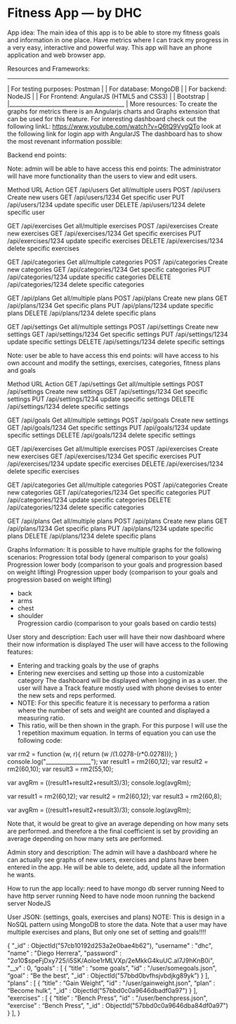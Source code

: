 # Fitness App — by DHC

App idea:
The main idea of this app is to be able to store my fitness goals and information in one place.
Have metrics where I can track my progress in a very easy, interactive and powerful way. 
This app will have an phone application and web browser app.

Resources and Frameworks:
__________________________________________
|	For testing purposes: Postman				|
|	For database: MongoDB					|
|	For backend: NodeJS					|
|	For Frontend: AngularJS (HTML5 and CSS3)	|
|			     Bootstrap					|
|_________________________________________	|
More resources:
To create the graphs for metrics there is an Angularjs charts and Graphs extension that can be used for this feature.
For interesting dashboard check out the following linkL: https://www.youtube.com/watch?v=Q6tQ9VygQTo
look at the following link for login app with AngularJS
The dashboard has to show the most revenant information possible:



Backend end points:

Note: admin will be able to have access this end points:
The administrator will have more functionality than the users to view and edit users.

Method		URL					Action 
GET			/api/users				Get all/multiple users
POST		/api/users				Create new users
GET			/api/users/1234			Get specific user
PUT  		/api/users/1234			update specific user
DELETE		/api/users/1234			delete specific user

GET			/api/exercises			Get all/multiple exercises
POST		/api/exercises			Create new exercises
GET			/api/exercises/1234		Get specific exercises
PUT  		/api/exercises/1234		update specific exercises
DELETE		/api/exercises/1234		delete specific exercises

GET			/api/categories			Get all/multiple categories
POST		/api/categories			Create new categories
GET			/api/categories/1234		Get specific categories
PUT  		/api/categories/1234		update specific categories
DELETE		/api/categories/1234		delete specific categories

GET			/api/plans				Get all/multiple plans
POST		/api/plans				Create new plans
GET			/api/plans/1234			Get specific plans
PUT  		/api/plans/1234			update specific plans
DELETE		/api/plans/1234			delete specific plans

GET			/api/settings 			Get all/multiple settings
POST		/api/settings			Create new settings
GET			/api/settings/1234		Get specific settings
PUT  		/api/settings/1234		update specific settings
DELETE		/api/settings/1234		delete specific settings

Note: user be able to have access this end points:
will have access to his own account and modify the settings, exercises, categories, fitness plans and goals

Method		URL					Action 
GET			/api/settings 			Get all/multiple settings
POST		/api/settings			Create new settings
GET			/api/settings/1234		Get specific settings
PUT  		/api/settings/1234		update specific settings
DELETE		/api/settings/1234		delete specific settings

GET			/api/goals	 			Get all/multiple settings
POST		/api/goals				Create new settings
GET			/api/goals/1234			Get specific settings
PUT  		/api/goals/1234			update specific settings
DELETE		/api/goals/1234			delete specific settings

GET			/api/exercises			Get all/multiple exercises
POST		/api/exercises			Create new exercises
GET			/api/exercises/1234		Get specific exercises
PUT  		/api/exercises/1234		update specific exercises
DELETE		/api/exercises/1234		delete specific exercises

GET			/api/categories			Get all/multiple categories
POST		/api/categories			Create new categories
GET			/api/categories/1234		Get specific categories
PUT  		/api/categories/1234		update specific categories
DELETE		/api/categories/1234		delete specific categories

GET			/api/plans			Get all/multiple plans
POST		/api/plans			Create new plans
GET			/api/plans/1234		Get specific plans
PUT  		/api/plans/1234		update specific plans
DELETE		/api/plans/1234		delete specific plans 


Graphs Information:
It is possible to have multiple graphs for the following scenarios:
Progression total body (general comparison to your goals)
Progression lower body (comparison to your goals and progression based on weight lifting)
Progression upper body (comparison to your goals and progression based on weight lifting)
- back  
- arms  
- chest 
- shoulder  
Progression cardio  (comparison to your goals based on cardio tests)


User story and description: 
Each user will have their now dashboard where their now information is displayed
The user will have access to the following features:
- Entering and tracking goals by the use of graphs
- Entering new exercises and setting up those into a customizable category
The dashboard will be displayed when logging in as a user. 
the user will have a Track feature mostly used with phone devises to enter the new sets and reps performed. 
- NOTE: For this specific feature it is necessary to performa a ration where the number of sets and weight are counted and displayed a measuring ratio. 
- This ratio, will be then shown in the graph. 
For this purpose I will use the 1 repetition maximum equation. 
In terms of equation you can use the following code:

var rm2 = function (w, r){
    return (w /(1.0278-(r*0.0278)));
}
console.log("________________");
var result1 = rm2(60,12);
var result2 = rm2(60,10);
var result3 = rm2(55,10);

var avgRm = ((result1+result2+result3)/3);
console.log(avgRm);

var result1 = rm2(60,12);
var result2 = rm2(60,12);
var result3 = rm2(60,8);

var avgRm = ((result1+result2+result3)/3);
console.log(avgRm);

Note that, it would be great to give an average depending on how many sets are performed. and therefore a the final coefficient is set by providing an average depending on how many sets are performed. 


Admin story and description:
The admin will have a dashboard where he can actually see graphs of new users, exercises and plans have been entered in the app.
He will be able to delete, add, update all the information he wants. 


How to run the app locally:
need to have mongo db server running
Need to have http server running 
Need to have node moon running the backend server NodeJS


User JSON: (settings, goals, exercises and plans)
NOTE: This is design in a NoSQL pattern using MongoDB to store the data.
Note that a user may have multiple exercises and plans, But only one set of setting and goals!!!!

{
	"_id" : ObjectId("57cb10192d253a2e0bae4b62"),
	"username" : "dhc",
	"name" : "Diego Herrera",
	"password" : "$2a$10$speFjDxy725/i5SK/Aoloe1rMLVXp/2eMkkG4kuUC.aI7J9hKnB0i",
	"__v" : 0,
	“goals” : [
		{
			“title” : “some goals”,
			"id" : "/user/somegoals.json",
			“goal” : “Be the best“,
			"_id" : ObjectId("57bbd0bvfhsjvbdjkg89yk”)
		}
	],
	“plans” : [
		{
			“title” : “Gain Weight”,
			"id" : "/user/gainweight.json",
			“plan” : “Become hulk“,
			"_id" : ObjectId("57bbd0c0a9646dbadf0a97")
		}
	],	
	“exercises” : [
		{
			“title” : “Bench Press”,
			"id" : "/user/benchpress.json",
			“exercise” : “Bench Press“,
			"_id" : ObjectId("57bbd0c0a9646dba84df0a97")
		}
	],
}